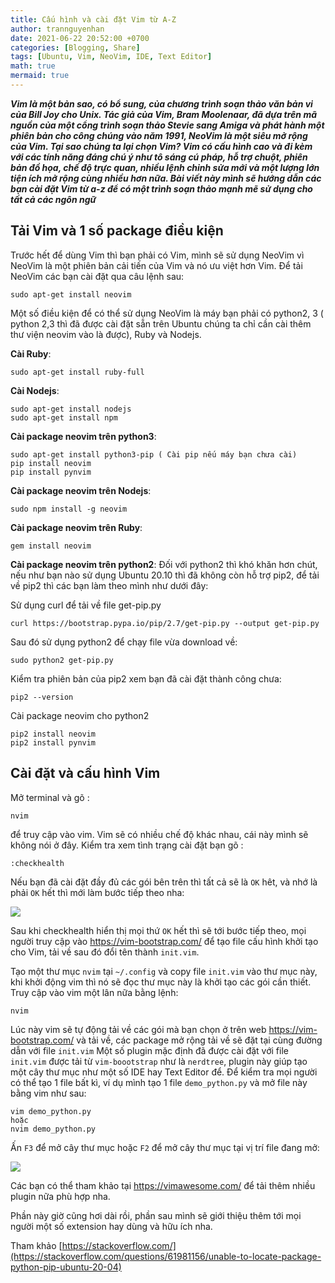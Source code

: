 ```yaml
---
title: Cấu hình và cài đặt Vim từ A-Z 
author: trannguyenhan
date: 2021-06-22 20:52:00 +0700
categories: [Blogging, Share]
tags: [Ubuntu, Vim, NeoVim, IDE, Text Editor]
math: true
mermaid: true
---
```


***Vim là một bản sao, có bổ sung, của chương trình soạn thảo văn bản vi của Bill Joy cho Unix. Tác giả của Vim, Bram Moolenaar, đã dựa trên mã nguồn của một cổng trình soạn thảo Stevie sang Amiga và phát hành một phiên bản cho công chúng vào năm 1991, NeoVim là một siêu mở rộng của Vim. Tại sao chúng ta lại chọn Vim? Vim có cấu hình cao và đi kèm với các tính năng đáng chú ý như tô sáng cú pháp, hỗ trợ chuột, phiên bản đồ họa, chế độ trực quan, nhiều lệnh chỉnh sửa mới và một lượng lớn tiện ích mở rộng cùng nhiều hơn nữa. Bài viết này mình sẽ hướng dẫn các bạn cài đặt Vim từ a-z để có một trình soạn thảo mạnh mẽ sử dụng cho tất cả các ngôn ngữ***

## Tải Vim và 1 số package điều kiện  
Trước hết để dùng Vim thì bạn phải có Vim, mình sẽ sử dụng NeoVim vì NeoVim là một phiên bản cải tiến của Vim và nó ưu việt hơn Vim.
Để tải NeoVim các bạn cài đặt qua câu lệnh sau: 
```
sudo apt-get install neovim
```
Một số điều kiện để có thể sử dụng NeoVim là máy bạn phải có python2, 3 ( python 2,3 thì đã được cài đặt sẵn trên Ubuntu chúng ta chỉ cần cài thêm thư viện neovim vào là được), Ruby và Nodejs.

**Cài Ruby**: 
```
sudo apt-get install ruby-full
```

**Cài Nodejs**:
```
sudo apt-get install nodejs
sudo apt-get install npm
```
**Cài package neovim trên python3**: 
```
sudo apt-get install python3-pip ( Cài pip nếu máy bạn chưa cài)
pip install neovim
pip install pynvim
```
**Cài package neovim trên Nodejs**: 
```
sudo npm install -g neovim
```
**Cài package neovim trên Ruby**: 
```
gem install neovim 
```
**Cài package neovim trên python2**:
Đối với python2 thì khó khăn hơn chút, nếu như bạn nào sử dụng Ubuntu 20.10 thì đã không còn hỗ trợ pip2, để tải về pip2 thì các bạn làm theo mình như dưới đây: 

Sử dụng curl để tải về file get-pip.py
```
curl https://bootstrap.pypa.io/pip/2.7/get-pip.py --output get-pip.py
```
Sau đó sử dụng python2 để chạy file vừa download về: 
```
sudo python2 get-pip.py
```
Kiểm tra phiên bản của pip2 xem bạn đã cài đặt thành công chưa: 
```
pip2 --version
```
Cài package neovim cho python2
```
pip2 install neovim
pip2 install pynvim
```

## Cài đặt và cấu hình Vim 
Mở terminal và gõ :
```
nvim
```
để truy cập vào vim. Vim sẽ có nhiều chế độ khác nhau, cái này mình sẽ không nói ở đây. Kiểm tra xem tình trạng cài đặt bạn gõ : 
```
:checkhealth
```
Nếu bạn đã cài đặt đầy đủ các gói bên trên thì tất cả sẽ là `OK` hêt, và nhớ là phải `OK` hết thì mới làm bước tiếp theo nha: 

![](https://i.pinimg.com/564x/bd/20/ec/bd20ec8a3916b02e7bd88b0cb09593d0.jpg)

Sau khi checkhealth hiển thị mọi thứ `OK` hết thì sẽ tới bước tiếp theo, mọi người truy cập vào https://vim-bootstrap.com/ để tạo file cấu hình khởi tạo cho Vim, tải về sau đó đổi tên thành `init.vim`.

Tạo một thư mục `nvim` tại `~/.config` và copy file `init.vim` vào thư mục này, khi khởi động vim thì nó sẽ đọc thư mục này là khởi tạo các gói cần thiết.
Truy cập vào vim một lân nữa bằng lệnh: 
```
nvim
```
Lúc này vim sẽ tự động tải về các gói mà bạn chọn ở trên web https://vim-bootstrap.com/ và tải về, các package mở rộng tải về sẽ đặt tại cùng đường dẫn với file `init.vim`
Một số plugin mặc định đã được cài đặt với file `init.vim` được tải từ `vim-boootstrap` như là `nerdtree`, plugin này giúp tạo một cây thư mục như một số IDE hay Text Editor để. Để kiểm tra mọi người có thể tạo 1 file bất kì, ví dụ mình tạo 1 file `demo_python.py` và mở file này bằng vim như sau: 
```
vim demo_python.py
hoặc 
nvim demo_python.py
```
Ấn `F3` để mở cây thư mục hoặc `F2` để mở cây thư mục tại vị trí file đang mở: 

![](https://i.pinimg.com/564x/f5/6d/a3/f56da3c3132f38c5887a186b51354b7e.jpg)

Các bạn có thể tham khảo tại https://vimawesome.com/ để tải thêm nhiều plugin nữa phù hợp nha.

Phần này giờ cũng hơi dài rồi, phần sau mình sẽ giới thiệu thêm tới mọi người một số extension hay dùng và hữu ích nha.

Tham khảo [https://stackoverflow.com/](https://stackoverflow.com/questions/61981156/unable-to-locate-package-python-pip-ubuntu-20-04)
